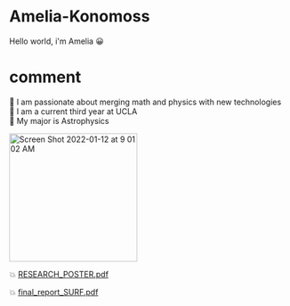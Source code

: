 # Amelia-Konomoss
Hello world, i'm Amelia
:grinning:
# comment

:dizzy: I am passionate about merging math and physics with new technologies <br />
:dizzy: I am a current third year at UCLA <br />
:dizzy: My major is Astrophysics <br />

<img width="230" alt="Screen Shot 2022-01-12 at 9 01 02 AM" src="https://user-images.githubusercontent.com/66533374/149186783-bbd58af1-ede9-4230-8074-74f2d2a1e9af.png"> <br />

:boom: [RESEARCH_POSTER.pdf](https://github.com/akonomos/Amelia-Konomoss/files/7856561/RESEARCH_POSTER.pdf) <br />

:boom: [final_report_SURF.pdf](https://github.com/akonomos/Amelia-Konomoss/files/7856583/final_report_SURF.pdf)
